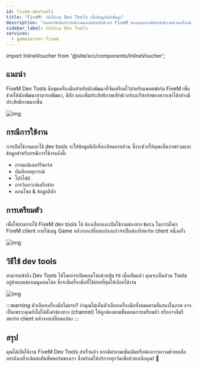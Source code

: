 ```yaml
---
id: fivem-devtools
title: "FiveM: เปิดใช้งาน Dev Tools เพื่อข้อมูลดีบักขั้นสูง"
description: "ค้นพบวิธีเพิ่มประสิทธิภาพและดีบักเซิร์ฟเวอร์ FiveM ของคุณอย่างมีประสิทธิภาพด้วยเครื่องมือ dev tools ที่ทรงพลังสำหรับการมอนิเตอร์, โปรไฟล์ และวิเคราะห์ → เรียนรู้เพิ่มเติมตอนนี้"
sidebar_label: เปิดใช้งาน Dev Tools
services:
  - gameserver-fivem
---
```


import InlineVoucher from '@site/src/components/InlineVoucher';

## แนะนำ

FiveM Dev Tools คือชุดเครื่องมือสำหรับนักพัฒนาที่จัดเตรียมไว้สำหรับแพลตฟอร์ม FiveM เพื่อช่วยให้นักพัฒนาสามารถพัฒนา, ดีบัก และเพิ่มประสิทธิภาพเซิร์ฟเวอร์และรีซอร์สของพวกเขาได้อย่างมีประสิทธิภาพมากขึ้น

![img](https://screensaver01.zap-hosting.com/index.php/s/GMp53mQNsxo247y/preview)

<InlineVoucher />

## กรณีการใช้งาน

การเปิดใช้งานและใช้ dev tools จะให้ข้อมูลดีบักที่ละเอียดครบถ้วน ซึ่งจะช่วยให้คุณเห็นภาพรวมและข้อมูลสำหรับกรณีการใช้งานดังนี้:

- การมอนิเตอร์รีซอร์ส
- บันทึกเหตุการณ์
- โปรไฟล์
- การวิเคราะห์เครือข่าย
- คอนโซล & ข้อมูลดีบัก

## การเตรียมตัว

เพื่อให้สามารถใช้ FiveM dev tools ได้ ต้องเลือกและเปิดใช้งานช่องทาง `Beta` ในการตั้งค่า FiveM client ภายใต้เมนู Game หลังจากเปลี่ยนแปลงแล้วจำเป็นต้องรีสตาร์ท client หนึ่งครั้ง

![img](https://screensaver01.zap-hosting.com/index.php/s/FKfXXYAMEF39n25/download)

## วิธีใช้ dev tools

สามารถเข้าถึง Dev Tools ได้โดยการเปิดคอนโซลด้วยปุ่ม `F8` เมื่อเปิดแล้ว คุณจะเห็นส่วน Tools อยู่ด้านบนของเมนูคอนโซล ซึ่งจะมีเครื่องมือที่ใช้บ่อยที่สุดให้เลือกใช้งาน

![img](https://screensaver01.zap-hosting.com/index.php/s/E5szziipJre6X7Y/preview)

:::warning ตัวเลือกเครื่องมือไม่ครบ?
ถ้าคุณไม่เห็นตัวเลือกเครื่องมือทั้งหมดตามที่แสดงในภาพ อาจเป็นเพราะคุณยังไม่ได้ตั้งค่าช่องทาง (channel) ให้ถูกต้องตามขั้นตอนการเตรียมตัว หรืออาจลืมรีสตาร์ท client หลังจากเปลี่ยนแปลง
:::

## สรุป

คุณได้เปิดใช้งาน FiveM Dev Tools สำเร็จแล้ว หากมีคำถามเพิ่มเติมหรือต้องการความช่วยเหลือ อย่าลังเลที่จะติดต่อทีมซัพพอร์ตของเรา ซึ่งพร้อมให้บริการทุกวันเพื่อช่วยเหลือคุณ! 🙂

<InlineVoucher />
